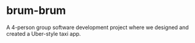 # brum-brum
A 4-person group software development project where we designed and created a Uber-style taxi app.
